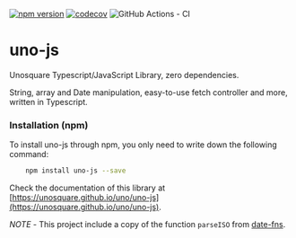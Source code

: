 [![npm version](https://badge.fury.io/js/uno-js.svg)](https://www.npmjs.com/package/uno-js)
[![codecov](https://codecov.io/gh/unosquare/uno-js/branch/master/graph/badge.svg)](https://codecov.io/gh/unosquare/uno-js)
![GitHub Actions - CI](https://github.com/unosquare/uno-js/workflows/Node%20CI/badge.svg)

# uno-js

Unosquare Typescript/JavaScript Library, zero dependencies.

String, array and Date manipulation, easy-to-use fetch controller and more, written in Typescript.

### Installation (npm)

To install uno-js through npm, you only need to write down the following command:

```sh
    npm install uno-js --save
```

Check the documentation of this library at [https://unosquare.github.io/uno/uno-js](https://unosquare.github.io/uno/uno-js).

*NOTE* - This project include a copy of the function `parseISO` from [date-fns](https://github.com/date-fns/date-fns).

